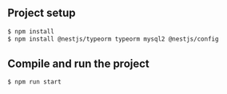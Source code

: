 
## Project setup

```bash
$ npm install
$ npm install @nestjs/typeorm typeorm mysql2 @nestjs/config
```

## Compile and run the project

```bash
$ npm run start
```